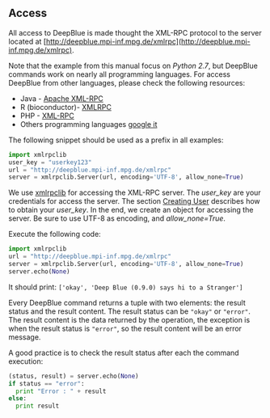 ## Access
All access to DeepBlue is made thought the XML-RPC protocol to the server located at [http://deepblue.mpi-inf.mpg.de/xmlrpc](http://deepblue.mpi-inf.mpg.de/xmlrpc). 

Note that the example from this manual focus on *Python 2.7*, but DeepBlue commands work on nearly all programming languages. For access DeepBlue from other languages, please check the following resources:
 * Java - [Apache XML-RPC](http://ws.apache.org/xmlrpc/)
 * R (bioconductor)- [XMLRPC](http://bioconductor.org/packages/devel/extra/html/XMLRPC.html)
 * PHP - [XML-RPC](http://php.net/manual/en/book.xmlrpc.php)
 * Others programming languages [google it](https://www.google.com/search?q=xml+rpc+%3Cyour%20programming%20language%3E)

The following snippet should be used as a prefix in all examples:

```python
import xmlrpclib
user_key = "userkey123"
url = "http://deepblue.mpi-inf.mpg.de/xmlrpc"
server = xmlrpclib.Server(url, encoding='UTF-8', allow_none=True)
```

We use [xmlrpclib](https://docs.python.org/2/library/xmlrpclib.html) for accessing the XML-RPC server.
The *user_key* are your credentials for access the server. The section [Creating User](04-creating-user.md) describes how to obtain your *user_key*.
In the end, we create an object for accessing the server. Be sure to use UTF-8 as encoding, and *allow_none=True*.

Execute the following code:
```python 
import xmlrpclib
url = "http://deepblue.mpi-inf.mpg.de/xmlrpc"
server = xmlrpclib.Server(url, encoding='UTF-8', allow_none=True)
server.echo(None)
```

It should print: ```['okay', 'Deep Blue (0.9.0) says hi to a Stranger']```

Every DeepBlue command returns a tuple with two elements: the result status and the result content.
The result status can be ```"okay"``` or ```"error"```. 
The result content is the data returned by the operation, the exception is when the result status is ```"error"```, so the result content will be an error message.

A good practice is to check the result status after each the command execution:

```python
(status, result) = server.echo(None)
if status == "error":
  print "Error : " + result
else:
  print result
```